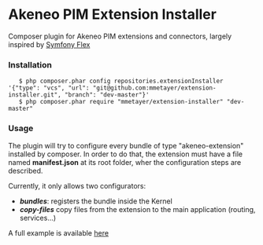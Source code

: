 # Akeneo PIM Extension Installer

Composer plugin for Akeneo PIM extensions and connectors, largely inspired by [Symfony Flex][1]

### Installation

```
   $ php composer.phar config repositories.extensionInstaller '{"type": "vcs", "url": "git@github.com:mmetayer/extension-installer.git", "branch": "dev-master"}'
   $ php composer.phar require "mmetayer/extension-installer" "dev-master"
```

### Usage

The plugin will try to configure every bundle of type "akeneo-extension" installed by composer.
In order to do that, the extension must have a file named **manifest.json** at its root folder,
wher the configuration steps are described.

Currently, it only allows two configurators: 
* ***bundles***: registers the bundle inside the Kernel
* ***copy-files*** copy files from the extension to the main application (routing, services...)

A full example is available [here][2]

[1]: https://github.com/symfony/flex
[2]: https://github.com/mmetayer/FakeBundle
